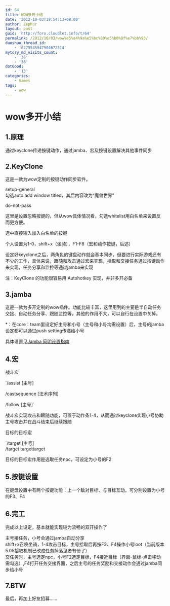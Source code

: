 ```yaml
---
id: 64
title: WOW多开小结
date: '2012-10-03T19:54:13+08:00'
author: Zephur
layout: post
guid: 'http://foro.cloudlet.info/t/64'
permalink: /2012/10/03/wow%e5%a4%9a%e5%bc%80%e5%b0%8f%e7%bb%93/
duoshuo_thread_id:
    - '6275545947904672514'
mytory_md_visits_count:
    - '36'
    - '36'
dotGood:
    - '13'
categories:
    - Games
tags:
    - wow
---
```


# wow多开小结

## 1.原理

通过keyclone传递按键动作，通过jamba、宏及按键设置解决其他事件同步

<!-- more -->

## 2.KeyClone

这是一款为wow定制的按键动作同步软件。

setup-general  
勾选auto add window titled，其后内容改为“魔兽世界”

do-not-pass

这里是设置忽略按键的，但从wow具体情况看，勾选whitelist用白名单来设置反而更方便。

选中直接输入加入白名单的按键

个人设置为1-0，shift+x（坐骑），F1-F8（宏和动作按键，后述）

设定好keyclone之后，两角色的键盘动作就会基本同步，但要进行实际游戏还有不少的工作，具体来说，跟随和攻击通过宏来实现，拾取和交接任务通过按键动作来实现，任务分享和监控等通过jamba来实现

注：KeyClone 的功能很容易用 Autohotkey 实现，并非多开必备

## 3.jamba

这是一款为多开定制的wow插件。功能比较丰富，这里用到的主要是半自动任务交接、自动任务分享、跟随监控等，其他的作用不大，可以自行在设置中关掉。

\*：在core：team里设定好主号和小号（主号和小号均需设置）后，主号的jamba设定都可以通过push setting传递给小号

具体设置见[Jamba 简明设置指南](http://cloudlet.info/t/174)

## 4.宏

战斗宏

`/assist \[主号\]

/castsequence \[法术序列\]

/follow \[主号\]`

战斗宏实现攻击和跟随功能，可置于动作条1-4，从而通过keyclone实现小号协助主号攻击并在战斗结束后继续跟随

目标的目标宏

`/target \[主号\]  
/target targettarget

目标的目标宏作用是选取任务npc，可设定为小号的F2

## 5.按键设置

在键盘设置中有两个按键功能：上一个敌对目标、与目标互动，可分别设置为小号的F3、F4

## 6.完工

完成以上设定，基本就能实现较为流畅的双开操作了

主号接任务，小号会通过jamba自动分享  
shift+x召唤坐骑，1-4攻击目标，主号拾取后再按F3、F4操作小号loot（当前版本5.05拾取机制已改成任务掉落见者有份了）  
交任务时，主号选定npc，小号F2选定目标，F4接近目标（界面-鼠标-点击移动需勾选）,F4打开任务交接界面，之后主号的任务奖励和交接动作会通过jamba同步给小号

## 7.BTW

最后，再加上好友招募……